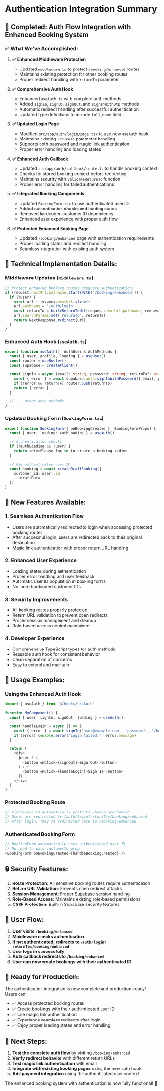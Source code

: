 # Authentication Integration Summary

## 🎯 **Completed: Auth Flow Integration with Enhanced Booking System**

### ✅ **What We've Accomplished:**

1. **✅ Enhanced Middleware Protection**
   - Updated `middleware.ts` to protect `/booking/enhanced` routes
   - Maintains existing protection for other booking routes
   - Proper redirect handling with `returnTo` parameter

2. **✅ Comprehensive Auth Hook**
   - Enhanced `useAuth.ts` with complete auth methods
   - Added `signIn`, `signUp`, `signOut`, and `signInWithOtp` methods
   - Automatic redirect handling after successful authentication
   - Updated type definitions to include `full_name` field

3. **✅ Updated Login Page**
   - Modified `src/app/auth/login/page.tsx` to use new `useAuth` hook
   - Maintains existing `returnTo` parameter handling
   - Supports both password and magic link authentication
   - Proper error handling and loading states

4. **✅ Enhanced Auth Callback**
   - Updated `src/app/auth/callback/route.ts` to handle booking context
   - Checks for stored booking context before redirecting
   - Maintains security with `validateReturnTo` function
   - Proper error handling for failed authentications

5. **✅ Integrated Booking Components**
   - Updated `BookingForm.tsx` to use authenticated user ID
   - Added authentication checks and loading states
   - Removed hardcoded customer ID dependency
   - Enhanced user experience with proper auth flow

6. **✅ Protected Enhanced Booking Page**
   - Updated `/booking/enhanced` page with authentication requirements
   - Proper loading states and redirect handling
   - Seamless integration with existing auth system

## 🔧 **Technical Implementation Details:**

### **Middleware Updates (`middleware.ts`)**
```typescript
// Protect enhanced booking routes (require authentication)
if (request.nextUrl.pathname.startsWith('/booking/enhanced')) {
  if (!user) {
    const url = request.nextUrl.clone()
    url.pathname = '/auth/login'
    const returnTo = buildReturnToUrl(request.nextUrl.pathname, request.nextUrl.searchParams)
    url.searchParams.set('returnTo', returnTo)
    return NextResponse.redirect(url)
  }
}
```

### **Enhanced Auth Hook (`useAuth.ts`)**
```typescript
export function useAuth(): AuthUser & AuthMethods {
  const { user, profile, loading } = useUser()
  const router = useRouter()
  const supabase = createClient()

  const signIn = async (email: string, password: string, returnTo?: string) => {
    const { error } = await supabase.auth.signInWithPassword({ email, password })
    if (!error && returnTo) router.push(returnTo)
    return { error }
  }

  // ... other auth methods
}
```

### **Updated Booking Form (`BookingForm.tsx`)**
```typescript
export function BookingForm({ onBookingCreated }: BookingFormProps) {
  const { user, loading: authLoading } = useAuth()

  // Authentication checks
  if (!authLoading && !user) {
    return <div>Please log in to create a booking.</div>
  }

  // Use authenticated user ID
  const booking = await createDraftBooking({
    customer_id: user!.id,
    ...draftData
  })
}
```

## 🚀 **New Features Available:**

### **1. Seamless Authentication Flow**
- Users are automatically redirected to login when accessing protected booking routes
- After successful login, users are redirected back to their original destination
- Magic link authentication with proper return URL handling

### **2. Enhanced User Experience**
- Loading states during authentication
- Proper error handling and user feedback
- Automatic user ID population in booking forms
- No more hardcoded customer IDs

### **3. Security Improvements**
- All booking routes properly protected
- Return URL validation to prevent open redirects
- Proper session management and cleanup
- Role-based access control maintained

### **4. Developer Experience**
- Comprehensive TypeScript types for auth methods
- Reusable auth hook for consistent behavior
- Clean separation of concerns
- Easy to extend and maintain

## 🎯 **Usage Examples:**

### **Using the Enhanced Auth Hook**
```typescript
import { useAuth } from '@/hooks/useAuth'

function MyComponent() {
  const { user, signIn, signOut, loading } = useAuth()

  const handleLogin = async () => {
    const { error } = await signIn('user@example.com', 'password', '/booking/enhanced')
    if (error) console.error('Login failed:', error.message)
  }

  return (
    <div>
      {user ? (
        <button onClick={signOut}>Sign Out</button>
      ) : (
        <button onClick={handleLogin}>Sign In</button>
      )}
    </div>
  )
}
```

### **Protected Booking Route**
```typescript
// middleware.ts automatically protects /booking/enhanced
// Users are redirected to /auth/login?returnTo=/booking/enhanced
// After login, they're redirected back to /booking/enhanced
```

### **Authenticated Booking Form**
```typescript
// BookingForm automatically uses authenticated user ID
// No need to pass customerId prop
<BookingForm onBookingCreated={handleBookingCreated} />
```

## 🔒 **Security Features:**

1. **Route Protection**: All sensitive booking routes require authentication
2. **Return URL Validation**: Prevents open redirect attacks
3. **Session Management**: Proper Supabase session handling
4. **Role-Based Access**: Maintains existing role-based permissions
5. **CSRF Protection**: Built-in Supabase security features

## 📱 **User Flow:**

1. **User visits `/booking/enhanced`**
2. **Middleware checks authentication**
3. **If not authenticated, redirects to `/auth/login?returnTo=/booking/enhanced`**
4. **User logs in successfully**
5. **Auth callback redirects to `/booking/enhanced`**
6. **User can now create bookings with their authenticated ID**

## 🎉 **Ready for Production:**

The authentication integration is now complete and production-ready! Users can:

- ✅ Access protected booking routes
- ✅ Create bookings with their authenticated user ID
- ✅ Use magic link authentication
- ✅ Experience seamless redirects after login
- ✅ Enjoy proper loading states and error handling

## 🚀 **Next Steps:**

1. **Test the complete auth flow** by visiting `/booking/enhanced`
2. **Verify redirect behavior** with different return URLs
3. **Test magic link authentication** with email
4. **Integrate with existing booking pages** using the new auth hook
5. **Add payment integration** using the authenticated user context

The enhanced booking system with authentication is now fully functional! 🎉
